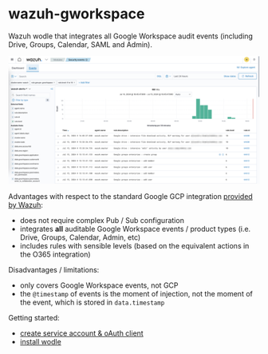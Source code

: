 # wazuh-gworkspace
Wazuh wodle that integrates all Google Workspace audit events (including Drive, Groups, Calendar, SAML and Admin).

![screenshot of Workspace events in Wazuh](/doc/gworkspace%20screenshot.png)

Advantages with respect to the standard Google GCP integration [provided by Wazuh](https://documentation.wazuh.com/current/cloud-security/gcp/index.html):
* does not require complex Pub / Sub configuration
* integrates **all** auditable Google Workspace events / product types (i.e. Drive, Groups, Calendar, Admin, etc)
* includes rules with sensible levels (based on the equivalent actions in the O365 integration)

Disadvantages / limitations:
* only covers Google Workspace events, not GCP
* the `@timestamp` of events is the moment of injection, not the moment of the event, which is stored in `data.timestamp`

Getting started:
* [create service account & oAuth client](/doc/install-step-1.md)
* [install wodle](/doc/install-step-2.md)
